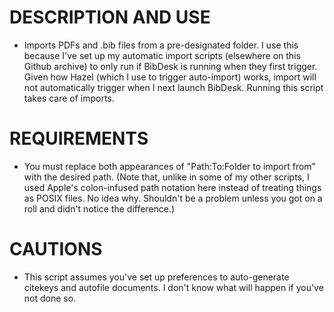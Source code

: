 # DESCRIPTION AND USE

* Imports PDFs and .bib files from a pre-designated folder.  I use this because I've set up my automatic import scripts (elsewhere on this Github archive) to only run if BibDesk is running when they first trigger. Given how Hazel (which I use to trigger auto-import) works, import will not automatically trigger when I next launch BibDesk. Running this script takes care of imports.

# REQUIREMENTS #

* You must replace both appearances of "Path:To:Folder to import from" with the desired path.  (Note that, unlike in some of my other scripts, I used Apple's colon-infused path notation here instead of treating things as POSIX files.  No idea why.  Shouldn't be a problem unless you got on a roll and didn't notice the difference.)

# CAUTIONS #

* This script assumes you've set up preferences to auto-generate citekeys and autofile documents.  I don't know what will happen if you've not done so.


